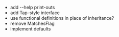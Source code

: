 - add --help print-outs
- add Tap-style interface
- use functional definitions in place of inheritance?
- remove MatchesFlag
- implement defaults
